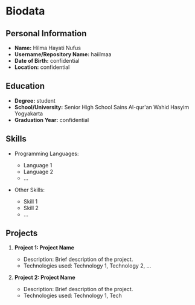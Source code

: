 # Biodata

## Personal Information

- **Name:** Hilma Hayati Nufus
- **Username/Repository Name:** haiilmaa
- **Date of Birth:** confidential
- **Location:** confidential

## Education

- **Degree:** student
- **School/University:** Senior High School Sains Al-qur'an Wahid Hasyim Yogyakarta
- **Graduation Year:** confidential

## Skills

- Programming Languages: 
  - Language 1
  - Language 2
  - ...

- Other Skills:
  - Skill 1
  - Skill 2
  - ...

## Projects

1. **Project 1: Project Name**
   - Description: Brief description of the project.
   - Technologies used: Technology 1, Technology 2, ...

2. **Project 2: Project Name**
   - Description: Brief description of the project.
   - Technologies used: Technology 1, Tech
